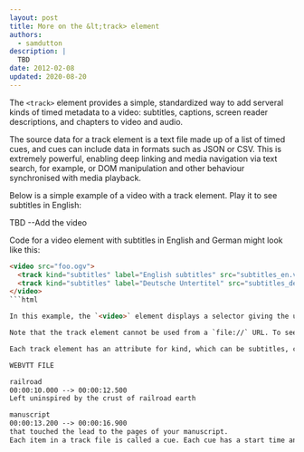 ```yaml
---
layout: post
title: More on the &lt;track> element
authors:
  - samdutton
description: |
  TBD
date: 2012-02-08
updated: 2020-08-20
---
```


The `<track>` element provides a simple, standardized way to add serveral kinds of timed metadata to a video: subtitles, captions, screen reader descriptions, and chapters to video and audio.

The source data for a track element is a text file made up of a list of timed cues, and cues can include data in formats such as JSON or CSV. This is extremely powerful, enabling deep linking and media navigation via text search, for example, or DOM manipulation and other behaviour synchronised with media playback.

Below is a simple example of a video with a track element. Play it to see subtitles in English:

TBD --Add the video

Code for a video element with subtitles in English and German might look like this:

```html
<video src="foo.ogv">
  <track kind="subtitles" label="English subtitles" src="subtitles_en.vtt" srclang="en" default></track>
  <track kind="subtitles" label="Deutsche Untertitel" src="subtitles_de.vtt" srclang="de"></track>
</video>
```html

In this example, the `<video>` element displays a selector giving the user a choice of subtitle languages.

Note that the track element cannot be used from a `file://` URL. To see tracks in action, put files on a web server.

Each track element has an attribute for kind, which can be subtitles, captions, descriptions, chapters or metadata. The track element src attribute points to a text file that holds data for timed track cues, which can potentially be in any format a browser can parse. Chrome supports WebVTT, which looks like this:

WEBVTT FILE

railroad
00:00:10.000 --> 00:00:12.500
Left uninspired by the crust of railroad earth

manuscript
00:00:13.200 --> 00:00:16.900
that touched the lead to the pages of your manuscript.
Each item in a track file is called a cue. Each cue has a start time and end time separated by an arrow, with cue text in the line below. Cues can optionally also have IDs: 'railroad' and 'manuscript' in the examples above. Cues are separated by an empty line.